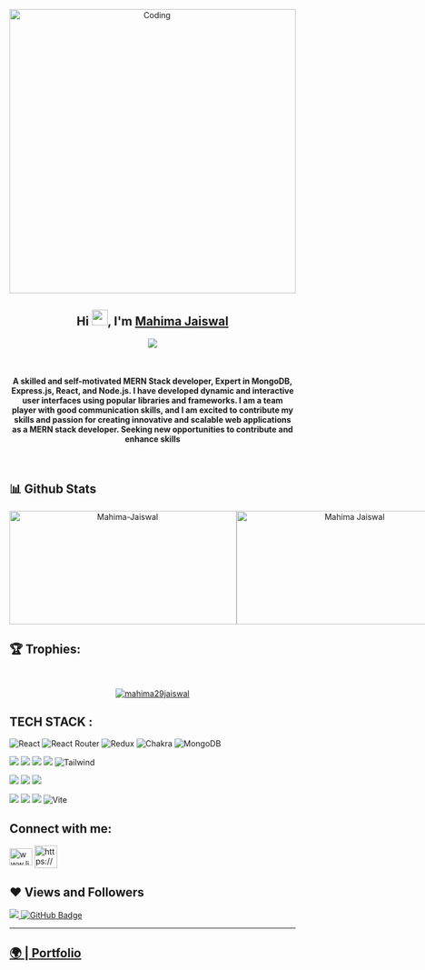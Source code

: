 <p align="center"><img src="https://i.gifer.com/origin/d7/d72fdb011630fad8d1472c4af0292364.gif"  alt="Coding" width="100%"height="500"></p>
 
 <h2 align="center">Hi <img src="https://media.giphy.com/media/hvRJCLFzcasrR4ia7z/giphy.gif" width="28">, I'm <a href="https://github.com/VivekGhalout" target="_blank" rel="noopener noreferrer"> Mahima Jaiswal </a></h2>
<p align="center">
  <img src="https://readme-typing-svg.herokuapp.com/?lines=Full%20Stack%20MERN%20Developer;&center=true&width=500&height=50">
</p>

 <br/>
    <h4 align="center">
      A skilled and self-motivated MERN Stack developer, Expert in MongoDB, Express.js, React, and Node.js. I have developed dynamic and interactive user interfaces using popular libraries and frameworks. I am a team player with good communication skills, and I am excited to contribute my skills and passion for creating innovative and scalable web applications as a MERN stack developer. Seeking new opportunities to contribute and enhance skills
    </h4>
    <br />

   
## 📊 Github Stats
<div align="center" style="display: flex; flex-wrap: nowrap;">
    <img width="400px" height="200px" src="https://github-readme-stats.vercel.app/api?username=mahima29jaiswal&count_private=true&show_icons=true&theme=radical&hide_border=true" alt="Mahima-Jaiswal" />
    <img width="400px" height="200px" src="http://github-readme-streak-stats.herokuapp.com?user=mahima29jaiswal&theme=radical&hide_border=true&date_format=M%20j%5B%2C%20Y%5D" alt="Mahima Jaiswal" />
    <img width="400px" height="200px" align="center" src="https://github-readme-stats.vercel.app/api/top-langs/?username=mahima29jaiswal&theme=neon&border_radius=2.7" alt="Mahima_Jaiswal" />
</div>

## 🏆 Trophies:
<br/>
<p align="center"> <a href="https://github.com/ryo-ma/github-profile-trophy"><img src="https://github-profile-trophy.vercel.app/?username=mahima29jaiswal&theme=radical&hide_border=true" alt="mahima29jaiswal" /></a> </p>

## TECH STACK :

![React](https://img.shields.io/badge/react-%2320232a.svg?style=for-the-badge&logo=react&logoColor=%2361DAFB) ![React Router](https://img.shields.io/badge/React_Router-CA4245?style=for-the-badge&logo=react-router&logoColor=white) ![Redux](https://img.shields.io/badge/redux-%23593d88.svg?style=for-the-badge&logo=redux&logoColor=white) ![Chakra](https://img.shields.io/badge/chakra-%234ED1C5.svg?style=for-the-badge&logo=chakraui&logoColor=white) ![MongoDB](https://img.shields.io/badge/MongoDB-%234ea94b.svg?style=for-the-badge&logo=mongodb&logoColor=white)

<img src="https://img.shields.io/badge/HTML5-E34F26?style=for-the-badge&logo=html5&logoColor=white"/> <img src="https://img.shields.io/badge/CSS3-1572B6?style=for-the-badge&logo=css3&logoColor=white"/> <img src="https://img.shields.io/badge/JavaScript-323330?style=for-the-badge&logo=javascript&logoColor=F7DF1E"/> <img src="https://img.shields.io/badge/Bootstrap-563D7C?style=for-the-badge&logo=bootstrap&logoColor=white"/>  ![Tailwind](https://img.shields.io/badge/Tailwind_CSS-38B2AC?style=for-the-badge&logo=tailwind-css&logoColor=white)


<img src="https://img.shields.io/badge/Node.js-339933?style=for-the-badge&logo=nodedotjs&logoColor=white"/> <img src="https://img.shields.io/badge/Express.js-000000?style=for-the-badge&logo=express&logoColor=white"/>  <img src="https://img.shields.io/badge/java-%23ED8B00.svg?style=for-the-badge&logo=java&logoColor=white"/>


<img src="https://img.shields.io/badge/npm-CB3837?style=for-the-badge&logo=npm&logoColor=white"/> <img src="https://img.shields.io/badge/GitHub-100000?style=for-the-badge&logo=github&logoColor=white"/>  <img src="https://img.shields.io/badge/GIT-E44C30?style=for-the-badge&logo=git&logoColor=white"/> ![Vite](https://img.shields.io/badge/vite-%23646CFF.svg?style=for-the-badge&logo=vite&logoColor=white)


## Connect with me:
<p align="left">  
<a href="www.linkedin.com/in/mahima-jaiswal-320266141" target="blank"><img align="center" src="https://raw.githubusercontent.com/rahuldkjain/github-profile-readme-generator/master/src/images/icons/Social/linked-in-alt.svg" alt="www.linkedin.com/in/mahima-jaiswal-320266141" height="30" width="40" /></a> 
  <a href="https://github.com/mahima29jaiswal" target="blank">
            <img align="center"
                src="https://img.icons8.com/3d-fluency/94/github.png"
                alt="https://github.com/mahima29jaiswal" width="40px"/>
        </a>
</p>

## ❤ Views and Followers

<a href="https://github.com/mahima29jaiswal/github-profile-views-counter">
    <img src="https://komarev.com/ghpvc/?username=mahima29jaiswal">
</a>
<a href="https://github.com/mahima29jaiswal?tab=followers"><img src="https://img.shields.io/github/followers/mahima29jaiswal?label=Followers&style=social" alt="GitHub Badge"></a>

 <hr/>
<h2><a href="https://mahima29jaiswal.github.io">🌍 | Portfolio </a>





















